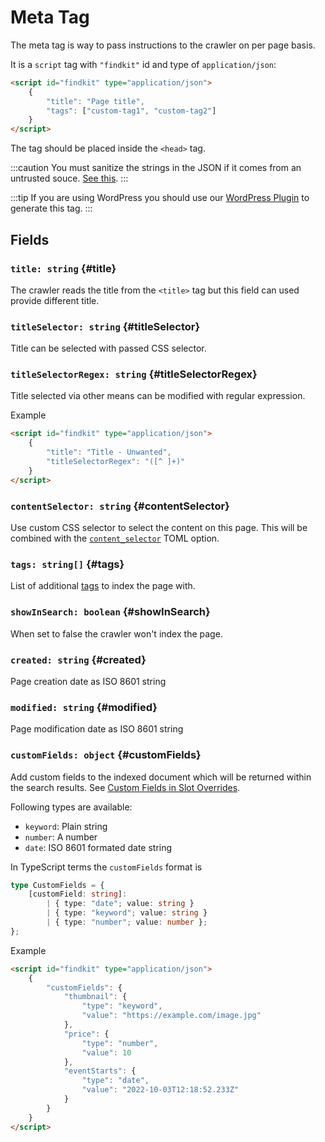 # Meta Tag

The meta tag is way to pass instructions to the crawler on per page basis.

It is a `script` tag with `"findkit"` id and type of `application/json`:

```html
<script id="findkit" type="application/json">
	{
		"title": "Page title",
		"tags": ["custom-tag1", "custom-tag2"]
	}
</script>
```

The tag should be placed inside the `<head>` tag.

:::caution
You must sanitize the strings in the JSON if it comes from an untrusted souce.
[See this](https://security.stackexchange.com/a/254386/155284).
:::

:::tip
If you are using WordPress you should use our [WordPress
Plugin](https://github.com/findkit/wp-findkit) to generate this tag.
:::

## Fields

### `title: string` {#title}

The crawler reads the title from the `<title>` tag but this field can used
provide different title.

### `titleSelector: string` {#titleSelector}

Title can be selected with passed CSS selector.

### `titleSelectorRegex: string` {#titleSelectorRegex}

Title selected via other means can be modified with regular expression.

Example

```html
<script id="findkit" type="application/json">
	{
		"title": "Title - Unwanted",
		"titleSelectorRegex": "([^ ]+)"
	}
</script>
```

### `contentSelector: string` {#contentSelector}

Use custom CSS selector to select the content on this page. This will be
combined with the [`content_selector`](/toml/#content_selector) TOML
option.

### `tags: string[]` {#tags}

List of additional [tags](/crawler/tagging) to index the page with.

### `showInSearch: boolean` {#showInSearch}

When set to false the crawler won't index the page.

### `created: string` {#created}

Page creation date as ISO 8601 string

### `modified: string` {#modified}

Page modification date as ISO 8601 string

### `customFields: object` {#customFields}

Add custom fields to the indexed document which will be returned within the
search results. See [Custom Fields in Slot
Overrides](/ui/slot-overrides/custom-fields/).

Following types are available:

- `keyword`: Plain string
- `number`: A number
- `date`: ISO 8601 formated date string

In TypeScript terms the `customFields` format is

```ts
type CustomFields = {
	[customField: string]:
		| { type: "date"; value: string }
		| { type: "keyword"; value: string }
		| { type: "number"; value: number };
};
```

Example

```html
<script id="findkit" type="application/json">
	{
		"customFields": {
			"thumbnail": {
				"type": "keyword",
				"value": "https://example.com/image.jpg"
			},
			"price": {
				"type": "number",
				"value": 10
			},
			"eventStarts": {
				"type": "date",
				"value": "2022-10-03T12:18:52.233Z"
			}
		}
	}
</script>
```
